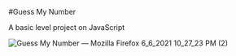 
#Guess My Number

A basic level project on JavaScript


![Guess My Number — Mozilla Firefox 6_6_2021 10_27_23 PM (2)](https://user-images.githubusercontent.com/71604282/121059501-2bb74e80-c7df-11eb-8f34-90056ce028b7.png)
